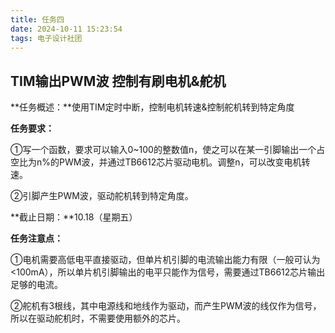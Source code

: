 ```yaml
---
title: 任务四
date: 2024-10-11 15:23:54
tags: 电子设计社团
---
```


## TIM输出PWM波 控制有刷电机&舵机

**任务概述：**使用TIM定时中断，控制电机转速&控制舵机转到特定角度

**任务要求：**

①写一个函数，要求可以输入0~100的整数值n，使之可以在某一引脚输出一个占空比为n%的PWM波，并通过TB6612芯片驱动电机。调整n，可以改变电机转速。

②引脚产生PWM波，驱动舵机转到特定角度。

**截止日期：**10.18（星期五）

**任务注意点：**

①电机需要高低电平直接驱动，但单片机引脚的电流输出能力有限（一般可认为<100mA），所以单片机引脚输出的电平只能作为信号，需要通过TB6612芯片输出足够的电流。

②舵机有3根线，其中电源线和地线作为驱动，而产生PWM波的线仅作为信号，所以在驱动舵机时，不需要使用额外的芯片。
